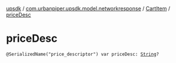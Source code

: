 [upsdk](../../index.md) / [com.urbanpiper.upsdk.model.networkresponse](../index.md) / [CartItem](index.md) / [priceDesc](./price-desc.md)

# priceDesc

`@SerializedName("price_descriptor") var priceDesc: `[`String`](https://kotlinlang.org/api/latest/jvm/stdlib/kotlin/-string/index.html)`?`